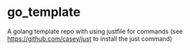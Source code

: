 # go_template
A golang template repo with using justfile for commands (see https://github.com/casey/just to install the just command)

